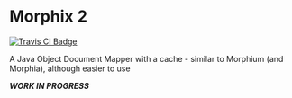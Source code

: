 Morphix 2
=========

[![Travis CI Badge](https://travis-ci.org/ParaPenguin/morphix.svg?branch=2.0)](https://travis-ci.org/ParaPenguin/morphix)

A Java Object Document Mapper with a cache - similar to Morphium (and Morphia), although easier to use

_**WORK IN PROGRESS**_
